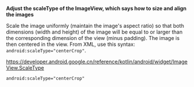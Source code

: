 **Adjust the scaleType of the ImageView, which says how to size and align the images**

Scale the image uniformly (maintain the image's aspect ratio) so that both dimensions (width and height) of the image will be equal to or larger than the corresponding dimension of the view (minus padding). The image is then centered in the view. From XML, use this syntax: `android:scaleType="centerCrop"`.

https://developer.android.google.cn/reference/kotlin/android/widget/ImageView.ScaleType

```xml
android:scaleType="centerCrop"
```